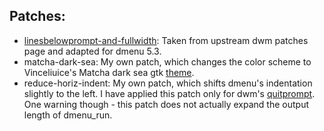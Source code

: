 ## Patches:
- [linesbelowprompt-and-fullwidth](http://tools.suckless.org/dmenu/patches/lines-below-prompt/): Taken from upstream dwm patches page and adapted for dmenu 5.3.
- matcha-dark-sea: My own patch, which changes the color scheme to Vinceliuice's Matcha dark sea gtk [theme](https://github.com/vinceliuice/Matcha-gtk-theme).
- reduce-horiz-indent: My own patch, which shifts dmenu's indentation slightly to the left. I have applied this patch only for dwm's [quitprompt](https://dwm.suckless.org/patches/quitprompt/). One warning though - this patch does not actually expand the output length of dmenu_run.

